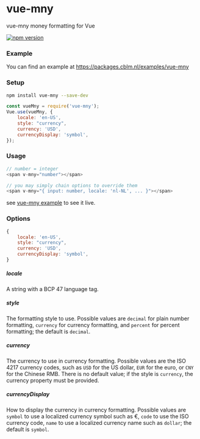# vue-mny
vue-mny  money formatting for Vue

[![npm version](https://badge.fury.io/js/vue-mny.svg)](https://badge.fury.io/js/vue-mny)

### Example
You can find an example at https://packages.cblm.nl/examples/vue-mny


### Setup
```bash
npm install vue-mny --save-dev
```

```javascript
const vueMny = require('vue-mny');
Vue.use(vueMny, {
    locale: 'en-US',
    style: "currency",
    currency: 'USD',
    currencyDisplay: 'symbol',
});
```

### Usage
```javascript
// number = integer
<span v-mny="number"></span>

// you may simply chain options to override them
<span v-mny="{ input: number, locale: 'nl-NL', ... }"></span>
```

see [vue-mny example](https://packages.cblm.nl/examples/vue-mny) to see it live.



### Options
```javascript
{
    locale: 'en-US',
    style: "currency",
    currency: 'USD',
    currencyDisplay: 'symbol',
}
```


##### locale
A string with a BCP 47 language tag.

##### style
The formatting style to use. Possible values are `decimal` for plain number formatting, `currency` for currency formatting, and `percent` for percent formatting; the default is `decimal`.

##### currency
The currency to use in currency formatting. Possible values are the ISO 4217 currency codes, such as `USD` for the US dollar, `EUR` for the euro, or `CNY` for the Chinese RMB. There is no default value; if the style is `currency`, the currency property must be provided.

##### currencyDisplay
How to display the currency in currency formatting. Possible values are `symbol` to use a localized currency symbol such as €, `code` to use the ISO currency code, `name` to use a localized currency name such as `dollar`; the default is `symbol`.




